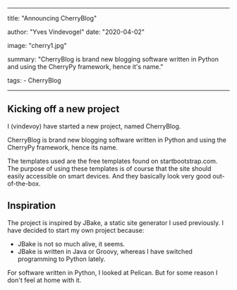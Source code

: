 ---

title: "Announcing CherryBlog"

author: "Yves Vindevogel"
date: "2020-04-02"

image: "cherry1.jpg"

summary: "CherryBlog is brand new blogging software written in Python and using the CherryPy framework, hence it's name."

tags:
    - CherryBlog
    
----------

## Kicking off a new project

I (vindevoy) have started a new project, named CherryBlog.

CherryBlog is brand new blogging software written in Python and using the CherryPy framework, hence its name.

The templates used are the free templates found on startbootstrap.com.  The purpose of using these templates is of course that the site should easily accessible on smart devices. And they basically look very good out-of-the-box.

## Inspiration

The project is inspired by JBake, a static site generator I used previously. I have decided to start my own project because:

- JBake is not so much alive, it seems.
- JBake is written in Java or Groovy, whereas I have switched programming to Python lately.

For software written in Python, I looked at Pelican.  But for some reason I don't feel at home with it.  

